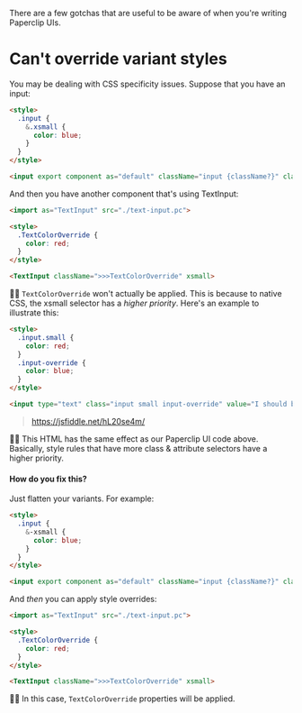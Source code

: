 There are a few gotchas that are useful to be aware of when you're writing Paperclip UIs. 

# Can't override variant styles

You may be dealing with CSS specificity issues. Suppose that you have an input:

```html
<style>
  .input {
    &.xsmall {
      color: blue;
    }
  }
</style>

<input export component as="default" className="input {className?}" className:xsmall>
```

And then you have another component that's using TextInput:

```html
<import as="TextInput" src="./text-input.pc">

<style>
  .TextColorOverride {
    color: red;
  }
</style>

<TextInput className=">>>TextColorOverride" xsmall>
```

☝🏻 `TextColorOverride` won't actually be applied. This is because to native CSS, the xsmall selector has a _higher priority_. Here's an example to illustrate this:

```html 
<style>
  .input.small {
    color: red;
  }
  .input-override {
    color: blue;
  }
</style>

<input type="text" class="input small input-override" value="I should be blue!">
```

> https://jsfiddle.net/hL20se4m/

☝🏻 This HTML has the same effect as our Paperclip UI code above. Basically, style rules that have more class & attribute selectors have a higher priority. 

#### How do you fix this?

Just flatten your variants. For example:

```html
<style>
  .input {
    &-xsmall {
      color: blue;
    }
  }
</style>

<input export component as="default" className="input {className?}" className:xsmall="input-xsmall">
```

And _then_ you can apply style overrides:


```html
<import as="TextInput" src="./text-input.pc">

<style>
  .TextColorOverride {
    color: red;
  }
</style>

<TextInput className=">>>TextColorOverride" xsmall>
```

☝🏻 In this case, `TextColorOverride` properties will be applied. 
